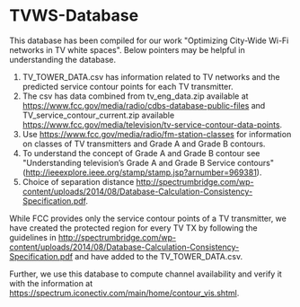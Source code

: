 # TVWS-Database
This database has been compiled for our work "Optimizing City-Wide Wi-Fi networks in TV white spaces". Below pointers may be helpful in understanding the database.

1. TV_TOWER_DATA.csv has information related to TV networks and the predicted service contour points for each TV transmitter.
2. The csv has data combined from tv_eng_data.zip available at https://www.fcc.gov/media/radio/cdbs-database-public-files and TV_service_contour_current.zip available https://www.fcc.gov/media/television/tv-service-contour-data-points.
3. Use https://www.fcc.gov/media/radio/fm-station-classes for information on classes of TV transmitters and Grade A and Grade B contours.
5. To understand the concept of Grade A and Grade B contour see "Understanding television’s Grade A and Grade B Service contours" (http://ieeexplore.ieee.org/stamp/stamp.jsp?arnumber=969381).
6. Choice of separation distance http://spectrumbridge.com/wp-content/uploads/2014/08/Database-Calculation-Consistency-Specification.pdf.

While FCC provides only the service contour points of a TV transmitter, we have created the protected region for every TV TX by following the guidelines in http://spectrumbridge.com/wp-content/uploads/2014/08/Database-Calculation-Consistency-Specification.pdf and have added to the TV_TOWER_DATA.csv.

Further, we use this database to compute channel availability and verify it with the information at https://spectrum.iconectiv.com/main/home/contour_vis.shtml. 




